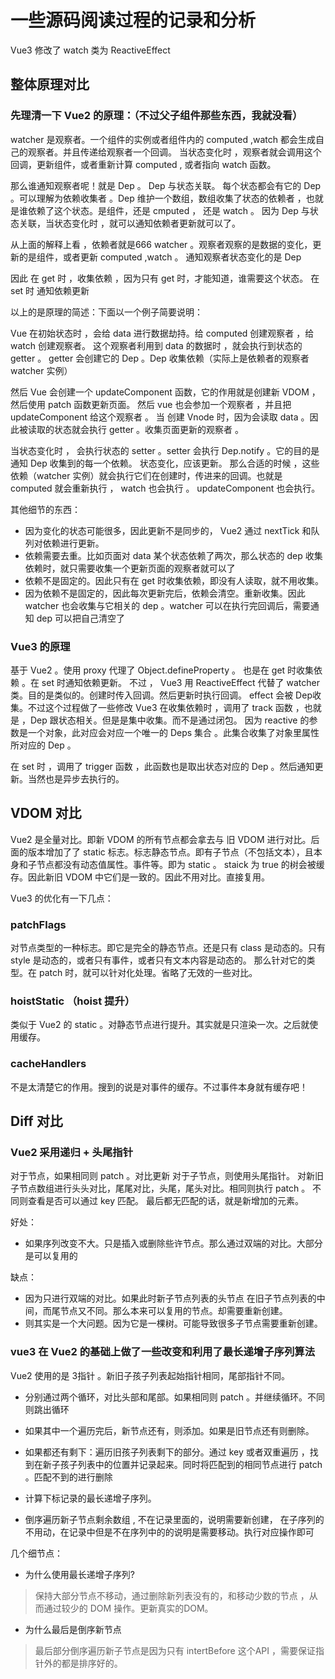 # 一些源码阅读过程的记录和分析
Vue3 修改了 watch 类为 ReactiveEffect 

## 整体原理对比

### 先理清一下 Vue2 的原理：（不过父子组件那些东西，我就没看）

watcher 是观察者。一个组件的实例或者组件内的 computed ,watch 都会生成自己的观察者。并且传递给观察者一个回调。
当状态变化时 ，观察者就会调用这个回调，更新组件，或者重新计算 computed , 或者指向 watch 函数。

那么谁通知观察者呢！就是 Dep 。 Dep 与状态关联。
每个状态都会有它的 Dep 。可以理解为依赖收集者 。Dep 维护一个数组，数组收集了状态的依赖者 ，也就是谁依赖了这个状态。是组件，还是 cmputed ， 还是 watch 。
因为 Dep 与状态关联，当状态变化时 ，就可以通知依赖者更新就可以了。

从上面的解释上看 ，依赖者就是666 watcher 。观察者观察的是数据的变化，更新的是组件，或者更新 computed ,watch 。 通知观察者状态变化的是 Dep


因此 在 get 时 ，收集依赖 ，因为只有 get 时，才能知道，谁需要这个状态。
在 set 时 通知依赖更新


以上的是原理的简述：下面以一个例子简要说明：

Vue 在初始状态时 ，会给 data 进行数据劫持。给 computed 创建观察者 ，给 watch 创建观察者。
这个观察者利用到 data 的数据时 ，就会执行到状态的 getter 。 getter 会创建它的 Dep 。Dep 收集依赖（实际上是依赖者的观察者 watcher 实例）

然后 Vue 会创建一个 updateComponent 函数，它的作用就是创建新 VDOM ，然后使用 patch 函数更新页面。
然后 vue 也会参加一个观察者 ，并且把 updateComponent 给这个观察者 。
当 创建 Vnode 时，因为会读取 data 。因此被读取的状态就会执行 getter  。收集页面更新的观察者 。

当状态变化时 ， 会执行状态的 setter 。setter 会执行 Dep.notify 。它的目的是通知 Dep 收集到的每一个依赖。
状态变化，应该更新。
那么合适的时候 ，这些依赖（watcher 实例）就会执行它们在创建时，传进来的回调。也就是 computed 就会重新执行 ， watch 也会执行 。 updateComponent 也会执行。


其他细节的东西：
- 因为变化的状态可能很多，因此更新不是同步的， Vue2 通过 nextTick 和队列对依赖进行更新。
- 依赖需要去重。比如页面对 data 某个状态依赖了两次，那么状态的 dep 收集依赖时，就只需要收集一个更新页面的观察者就可以了
- 依赖不是固定的。因此只有在 get 时收集依赖，即没有人读取，就不用收集。
- 因为依赖不是固定的，因此每次更新完后，依赖会清空。重新收集。因此  watcher 也会收集与它相关的 dep 。watcher 可以在执行完回调后，需要通知 dep 可以把自己清空了

### Vue3 的原理
基于 Vue2 。使用 proxy 代理了 Object.defineProperty 。
也是在 get 时收集依赖 。在 set 时通知依赖更新。
不过 ， Vue3 用 ReactiveEffect 代替了 watcher 类。目的是类似的。创建时传入回调。然后更新时执行回调。
effect 会被 Dep收集。不过这个过程做了一些修改
Vue3 在收集依赖时 ，调用了 track 函数 ，也就是 ，Dep 跟状态相关。但是是集中收集。而不是通过闭包。
因为 reactive 的参数是一个对象，此对应会对应一个唯一的 Deps 集合 。此集合收集了对象里属性所对应的 Dep 。

在 set 时 ，调用了 trigger 函数 ，此函数也是取出状态对应的 Dep 。然后通知更新。当然也是异步去执行的。


## VDOM 对比
Vue2 是全量对比。即新 VDOM 的所有节点都会拿去与 旧 VDOM 进行对比。后面的版本增加了了 static 标志。标志静态节点。即有子节点（不包括文本），且本身和子节点都没有动态值属性。事件等。即为 static 。
staick 为 true 的树会被缓存。因此新旧 VDOM 中它们是一致的。因此不用对比。直接复用。

Vue3 的优化有一下几点：

### patchFlags
对节点类型的一种标志。即它是完全的静态节点。还是只有 class 是动态的。只有 style 是动态的，或者只有事件，或者只有文本内容是动态的。
那么针对它的类型。在 patch 时，就可以针对化处理。省略了无效的一些对比。

### hoistStatic （hoist 提升）
类似于 Vue2 的 static 。对静态节点进行提升。其实就是只渲染一次。之后就使用缓存。


### cacheHandlers
不是太清楚它的作用。搜到的说是对事件的缓存。不过事件本身就有缓存吧！


## Diff 对比
### Vue2 采用递归 + 头尾指针
对于节点，如果相同则 patch 。对比更新
对于子节点，则使用头尾指针。
对新旧子节点数组进行头头对比，尾尾对比，头尾，尾头对比。相同则执行 patch 。 不同则查看是否可以通过 key 匹配。
最后都无匹配的话，就是新增加的元素。

好处：
- 如果序列改变不大。只是插入或删除些许节点。那么通过双端的对比。大部分是可以复用的

缺点：
- 因为只进行双端的对比。如果此时新子节点列表的头节点 在旧子节点列表的中间，而尾节点又不同。那么本来可以复用的节点。却需要重新创建。
- 则其实是一个大问题。因为它是一棵树。可能导致很多子节点需要重新创建。


### vue3 在 Vue2 的基础上做了一些改变和利用了最长递增子序列算法
Vue2 使用的是 3指针 。新旧子孩子列表起始指针相同，尾部指针不同。

- 分别通过两个循环，对比头部和尾部。如果相同则 patch 。并继续循环。不同则跳出循环
- 如果其中一个遍历完后，新节点还有，则添加。如果是旧节点还有则删除。


- 如果都还有剩下：遍历旧孩子列表剩下的部分。通过 key 或者双重遍历 ，找到在新子孩子列表中的位置并记录起来。同时将匹配到的相同节点进行 patch 。匹配不到的进行删除


- 计算下标记录的最长递增子序列。
- 倒序遍历新子节点剩余数组 , 不在记录里面的，说明需要新创建， 在子序列的不用动，在记录中但是不在序列中的的说明是需要移动。执行对应操作即可


几个细节点：
- 为什么使用最长递增子序列?
> 保持大部分节点不移动，通过删除新列表没有的，和移动少数的节点 ，从而通过较少的 DOM 操作。更新真实的DOM。
- 为什么最后是倒序新节点
> 最后部分倒序遍历新子节点是因为只有 intertBefore 这个API ，需要保证指针外的都是排序好的。
